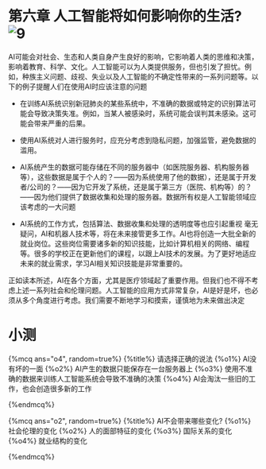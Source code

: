 # 第六章 人工智能将如何影响你的生活? ![9](https://img.shields.io/badge/Age-9%2B-brightgreen)

AI可能会对社会、生态和人类自身产生良好的影响，它影响着人类的思维和决策，影响着教育、科学、文化。人工智能可以为人类提供服务，但也引发了担忧。例如，种族主义问题、歧视、失业以及人工智能的不确定性带来的一系列问题等。以下的例子提醒人们在使用AI时应该注意的问题

- 在训练AI系统识别新冠肺炎的某些系统中，不准确的数据或特定的识别算法可能会导致决策失准。例如，当某人被感染时，系统可能会误判其未感染。这可能会带来严重的后果。

- 使用AI系统对人进行服务时，应充分考虑到隐私问题，加强监管，避免数据的滥用。

- AI系统产生的数据可能存储在不同的服务器中（如医院服务器、机构服务器等），这些数据是属于个人的？——因为系统使用了他的数据），还是属于开发者/公司的？——因为它开发了系统，还是属于第三方（医院、机构等）的？——因为他们提供了数据收集和处理的服务器。数据所有权是人工智能领域应该考虑的一大问题

- AI系统的工作方式，包括算法、数据收集和处理的透明度等也应引起重视
毫无疑问，AI和机器人技术等，将在未来接管更多工作。AI也将创造一大批全新的就业岗位。这些岗位需要诸多新的知识技能，比如计算机相关的网络、编程等。很多的学校正在更新他们的课程，以跟上AI技术的发展。为了更好地适应未来的就业需求，学习AI相关知识技能是非常重要的。

正如读本所述，AI在各个方面，尤其是医疗领域起了重要作用。但我们也不得不考虑上述一系列社会和伦理问题。人工智能的应用方式非常复杂，AI是好是坏，也必须从多个角度进行考虑。我们需要不断地学习和摸索，谨慎地为未来做出决定

# 小测

{%mcq ans="o4", random=true%}
{%title%}
请选择正确的说法
{%o1%} AI没有坏的一面
{%o2%} AI产生的数据只能保存在一台服务器上
{%o3%} 使用不准确的数据来训练人工智能系统会导致不准确的决策
{%o4%} AI会淘汰一些旧的工作，也会创造很多新的工作
<!-- {%hint%} Poor Pluto ... -->
{%endmcq%}

{%mcq ans="o2", random=true%}
{%title%}
AI不会带来哪些变化?
{%o1%} 社会伦理的变化
{%o2%} 人的面部特征的变化
{%o3%} 国际关系的变化
{%o4%} 就业结构的变化
<!-- {%hint%} Poor Pluto ... -->
{%endmcq%}
